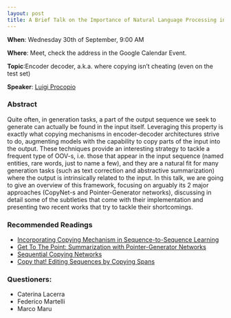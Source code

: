 ```yaml
---
layout: post
title: A Brief Talk on the Importance of Natural Language Processing in Biomedicine.
---
```

**When**:  Wednesday 30th of September, 9:00 AM

**Where**: Meet, check the address in the Google Calendar Event.

**Topic**:Encoder decoder, a.k.a. where copying isn’t cheating (even on the test set)

**Speaker**: 
[Luigi Procopio](https://twitter.com/luigi_proc)

### Abstract
Quite often, in generation tasks, a part of the output sequence we seek to generate can actually be found in the input 
itself. Leveraging this property is exactly what copying mechanisms in encoder-decoder architectures strive to do, 
augmenting models with the capability to copy parts of the input into the output. These techniques provide an 
interesting strategy to tackle a frequent type of OOV-s, i.e. those that appear in the input sequence (named entities, 
rare words, just to name a few), and they are a natural fit for many generation tasks (such as text correction and 
abstractive summarization) where the output is intrinsically related to the input.
In this talk, we are going to give an overview of this framework, focusing on arguably its 2 major approaches 
(CopyNet-s and Pointer-Generator networks), discussing in detail some of the subtleties that come with their 
implementation and presenting two recent works that try to tackle their shortcomings.


### Recommended Readings
- [Incorporating Copying Mechanism in Sequence-to-Sequence Learning](https://arxiv.org/pdf/1603.06393.pdf)
- [Get To The Point: Summarization with Pointer-Generator Networks](https://arxiv.org/pdf/1704.04368.pdf)
- [Sequential Copying Networks](https://arxiv.org/pdf/1807.02301.pdf)
- [Copy that! Editing Sequences by Copying Spans](https://arxiv.org/pdf/2006.04771.pdf)

### Questioners:
- Caterina Lacerra
- Federico Martelli
- Marco Maru